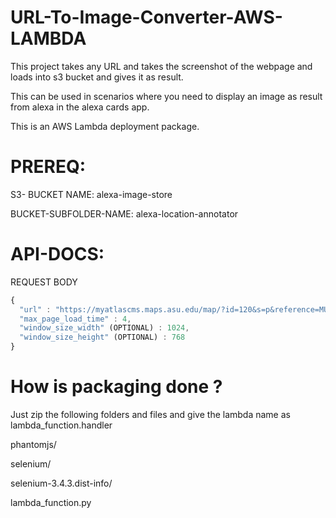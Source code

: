 # URL-To-Image-Converter-AWS-LAMBDA

This project takes any URL and takes the screenshot of the webpage and loads into s3 bucket and gives it as result.

This can be used in scenarios where you need to display an image as result from alexa in the alexa cards app.

This is an AWS Lambda deployment package.

PREREQ:
======
S3- BUCKET NAME: alexa-image-store

BUCKET-SUBFOLDER-NAME: alexa-location-annotator

API-DOCS:
========

REQUEST BODY
```js
{
  "url" : "https://myatlascms.maps.asu.edu/map/?id=120&s=p&reference=MU#!sbc/",
  "max_page_load_time" : 4,
  "window_size_width" (OPTIONAL) : 1024,
  "window_size_height" (OPTIONAL) : 768
}
```


How is packaging done ?
=======================

Just zip the following folders and files and give the lambda name as lambda_function.handler

phantomjs/

selenium/

selenium-3.4.3.dist-info/

lambda_function.py



